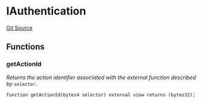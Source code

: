 # IAuthentication
[Git Source](https://github.com/alchemix-finance/alchemix-v2-dao/blob/d8d0b0d485c418b8ae578e8607716a71a6b37bf6/src/interfaces/helpers/IAuthentication.sol)


## Functions
### getActionId

*Returns the action identifier associated with the external function described by `selector`.*


```solidity
function getActionId(bytes4 selector) external view returns (bytes32);
```

